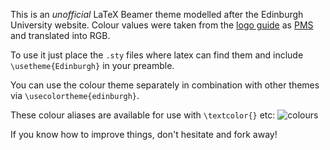 This is an *unofficial* LaTeX Beamer theme modelled after the Edinburgh University website.
Colour values were taken from the [logo guide][logo] as [PMS][pms] and translated into RGB.

To use it just place the `.sty` files where latex can find them and include
`\usetheme{Edinburgh}` in your preamble.

You can use the colour theme separately in combination with other themes
via `\usecolortheme{edinburgh}`.

These colour aliases are available for use with `\textcolor{}` etc:
![colours](https://raw.github.com/pazz/beamerthemeEdinburgh/master/colours.png "Colours")

If you know how to improve things, don't hesitate and fork away!

[brand]: http://www.ed.ac.uk/schools-departments/communications-marketing/resources/university-brand
[logo]: http://www.ed.ac.uk/polopoly_fs/1.16489!/fileManager/university-of-edinburgh-logo-guide.pdf
[pms]: http://en.wikipedia.org/wiki/Pantone
